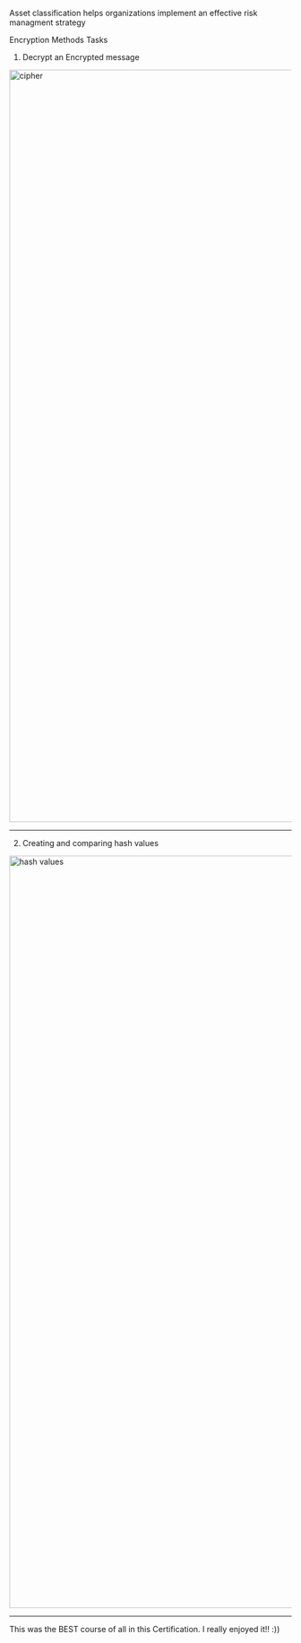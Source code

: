 Asset classification helps organizations implement an effective risk managment strategy

Encryption Methods Tasks
1. Decrypt an Encrypted message

<img width="1343" alt="cipher" src="https://github.com/cosmoshivani/Cybersecurity-Portfolio/assets/47838688/3a987594-1d03-4e4d-8ff1-eb48db1afc7a">

----


2. Creating and comparing hash values
   
<img width="1343" alt="hash values" src="https://github.com/cosmoshivani/Cybersecurity-Portfolio/assets/47838688/f3f55268-c9a0-4f9d-a2c7-9c756f214e31">

----

This was the BEST course of all in this Certification. I really enjoyed it!! :))
